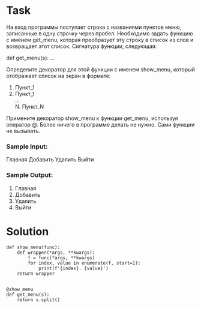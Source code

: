 # Task

На вход программы поступает строка с названиями пунктов меню, записанные в одну строчку через пробел. Необходимо задать функцию с именем get_menu, которая преобразует эту строку в список из слов и возвращает этот список. Сигнатура функции, следующая:

def get_menu(s): ...  

Определите декоратор для этой функции с именем show_menu, который отображает список на экран в формате:
1. Пункт_1  
2. Пункт_1  
...  
N. Пункт_N  

Примените декоратор show_menu к функции get_menu, используя оператор @. Более ничего в программе делать не нужно. Сами функции не вызывать.


### Sample Input:

Главная Добавить Удалить Выйти

### Sample Output:

1. Главная  
2. Добавить  
3. Удалить    
4. Выйти  

# Solution
```
def show_menu(func):
    def wrapper(*args, **kwargs):  
        f = func(*args, **kwargs)
        for index, value in enumerate(f, start=1):
            print(f'{index}. {value}')            
    return wrapper


@show_menu
def get_menu(s):
    return s.split()
```
